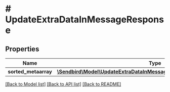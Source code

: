 # # UpdateExtraDataInMessageResponse

## Properties

Name | Type | Description | Notes
------------ | ------------- | ------------- | -------------
**sorted_metaarray** | [**\Sendbird\Model\UpdateExtraDataInMessageResponseSortedMetaarrayInner[]**](UpdateExtraDataInMessageResponseSortedMetaarrayInner.md) |  | [optional]

[[Back to Model list]](../../README.md#models) [[Back to API list]](../../README.md#endpoints) [[Back to README]](../../README.md)
